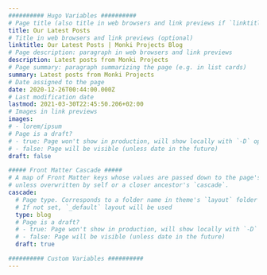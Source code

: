 ```yaml
---
########## Hugo Variables ##########
# Page title (also title in web browsers and link previews if `linktitle` is not specified)
title: Our Latest Posts
# Title in web browsers and link previews (optional)
linktitle: Our Latest Posts | Monki Projects Blog
# Page description: paragraph in web browsers and link previews
description: Latest posts from Monki Projects
# Page summary: paragraph summarizing the page (e.g. in list cards)
summary: Latest posts from Monki Projects
# Date assigned to the page
date: 2020-12-26T00:44:00.000Z
# Last modification date
lastmod: 2021-03-30T22:45:50.206+02:00
# Images in link previews
images:
# - lorem/ipsum
# Page is a draft?
# - true: Page won't show in production, will show locally with `-D` option
# - false: Page will be visible (unless date in the future)
draft: false

##### Front Matter Cascade #####
# A map of Front Matter keys whose values are passed down to the page's descendents
# unless overwritten by self or a closer ancestor's `cascade`.
cascade:
  # Page type. Corresponds to a folder name in theme's `layout` folder (except `partials`)
  # If not set, `_default` layout will be used
  type: blog
  # Page is a draft?
  # - true: Page won't show in production, will show locally with `-D` option
  # - false: Page will be visible (unless date in the future)
  draft: true

########## Custom Variables ##########
---
```

